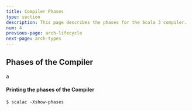 ```yaml
---
title: Compiler Phases
type: section
description: This page describes the phases for the Scala 3 compiler.
num: 4
previous-page: arch-lifecycle
next-page: arch-types
---
```


## Phases of the Compiler

a

#### Printing the phases of the Compiler

```
$ scalac -Xshow-phases
```
